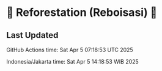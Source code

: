 
# 🌳 Reforestation (Reboisasi) 🌲

## Last Updated

GitHub Actions time: Sat Apr  5 07:18:53 UTC 2025

Indonesia/Jakarta time: Sat Apr  5 14:18:53 WIB 2025
